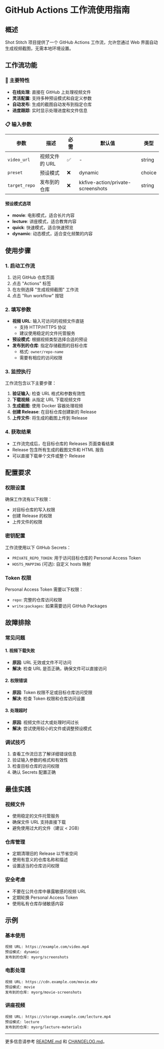 # GitHub Actions 工作流使用指南

## 概述

Shot Stitch 项目提供了一个 GitHub Actions 工作流，允许您通过 Web 界面自动生成视频截图，无需本地环境设置。

## 工作流功能

### 🎯 主要特性
- **在线处理**: 直接在 GitHub 上处理视频文件
- **灵活配置**: 支持多种预设模式和自定义参数
- **自动发布**: 生成的截图自动发布到指定仓库
- **进度跟踪**: 实时显示处理进度和文件信息

### 📋 输入参数

| 参数 | 描述 | 必需 | 默认值 | 类型 |
|------|------|------|--------|------|
| `video_url` | 视频文件的 URL | ✅ | - | string |
| `preset` | 预设模式 | ❌ | dynamic | choice |
| `target_repo` | 发布到的仓库 | ❌ | kkfive-action/private-screenshots | string |

#### 预设模式选项
- **movie**: 电影模式，适合长片内容
- **lecture**: 讲座模式，适合教育内容
- **quick**: 快速模式，适合快速预览
- **dynamic**: 动态模式，适合变化频繁的内容

## 使用步骤

### 1. 启动工作流
1. 访问 GitHub 仓库页面
2. 点击 "Actions" 标签
3. 在左侧选择 "生成视频截图" 工作流
4. 点击 "Run workflow" 按钮

### 2. 填写参数
- **视频 URL**: 输入可访问的视频文件直链
  - 支持 HTTP/HTTPS 协议
  - 建议使用稳定的文件托管服务
- **预设模式**: 根据视频类型选择合适的预设
- **发布到的仓库**: 指定存储截图的目标仓库
  - 格式: `owner/repo-name`
  - 需要有相应的访问权限

### 3. 监控执行
工作流包含以下主要步骤：
1. **验证输入**: 检查 URL 格式和参数有效性
2. **下载视频**: 从指定 URL 下载视频文件
3. **生成截图**: 使用 Docker 容器处理视频
4. **创建 Release**: 在目标仓库创建新的 Release
5. **上传文件**: 将生成的截图上传到 Release

### 4. 获取结果
- 工作流完成后，在目标仓库的 Releases 页面查看结果
- Release 包含所有生成的截图文件和 HTML 报告
- 可以直接下载单个文件或整个 Release

## 配置要求

### 权限设置
确保工作流有以下权限：
- 对目标仓库的写入权限
- 创建 Release 的权限
- 上传文件的权限

### 密钥配置
工作流使用以下 GitHub Secrets：
- `PRIVATE_REPO_TOKEN`: 用于访问目标仓库的 Personal Access Token
- `HOSTS_MAPPING` (可选): 自定义 hosts 映射

### Token 权限
Personal Access Token 需要以下权限：
- `repo`: 完整的仓库访问权限
- `write:packages`: 如果需要访问 GitHub Packages

## 故障排除

### 常见问题

#### 1. 视频下载失败
- **原因**: URL 无效或文件不可访问
- **解决**: 检查 URL 是否正确，确保文件可以直接访问

#### 2. 权限错误
- **原因**: Token 权限不足或目标仓库访问受限
- **解决**: 检查 Token 权限和仓库访问设置

#### 3. 处理超时
- **原因**: 视频文件过大或处理时间过长
- **解决**: 尝试使用较小的文件或调整预设模式

### 调试技巧
1. 查看工作流日志了解详细错误信息
2. 验证输入参数的格式和有效性
3. 检查目标仓库的访问权限
4. 确认 Secrets 配置正确

## 最佳实践

### 视频文件
- 使用稳定的文件托管服务
- 确保文件 URL 支持直接下载
- 避免使用过大的文件（建议 < 2GB）

### 仓库管理
- 定期清理旧的 Release 以节省空间
- 使用有意义的仓库名称和描述
- 设置适当的仓库访问权限

### 安全考虑
- 不要在公共仓库中暴露敏感的视频 URL
- 定期轮换 Personal Access Token
- 使用私有仓库存储敏感内容

## 示例

### 基本使用
```
视频 URL: https://example.com/video.mp4
预设模式: dynamic
发布到的仓库: myorg/screenshots
```

### 电影处理
```
视频 URL: https://cdn.example.com/movie.mkv
预设模式: movie
发布到的仓库: myorg/movie-screenshots
```

### 讲座视频
```
视频 URL: https://storage.example.com/lecture.mp4
预设模式: lecture
发布到的仓库: myorg/lecture-materials
```

---

更多信息请参考 [README.md](README.md) 和 [CHANGELOG.md](CHANGELOG.md)。
